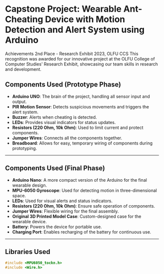 # Capstone Project: Wearable Ant-Cheating Device with Motion Detection and Alert System using Arduino
Achievements
2nd Place - Research Exhibit 2023, OLFU CCS
This recognition was awarded for our innovative project at the OLFU College of Computer Studies' Research Exhibit, showcasing our team skills in research and development.

## Components Used (Prototype Phase)

- **Arduino UNO**: The brain of the project, handling all sensor input and output.
- **PIR Motion Sensor**: Detects suspicious movements and triggers the alert system.
- **Buzzer**: Alerts when cheating is detected.
- **LEDs**: Provides visual indicators for status updates.
- **Resistors (220 Ohm, 10k Ohm)**: Used to limit current and protect components.
- **Jumper Wires**: Connects all the components together.
- **Breadboard**: Allows for easy, temporary wiring of components during prototyping.

---

## Components Used (Final Phase)

- **Arduino Nano**: A more compact version of the Arduino for the final wearable design.
- **MPU-6050 Gyroscope**: Used for detecting motion in three-dimensional space.
- **LEDs**: Used for visual alerts and status indicators.
- **Resistors (220 Ohm, 10k Ohm)**: Ensure safe operation of components.
- **Jumper Wires**: Flexible wiring for the final assembly.
- **Original 3D Printed Model Case**: Custom-designed case for the wearable device.
- **Battery**: Powers the device for portable use.
- **Charging Port**: Enables recharging of the battery for continuous use.

---

## Libraries Used

```cpp
#include <MPU6050_tockn.h>
#include <Wire.h>

